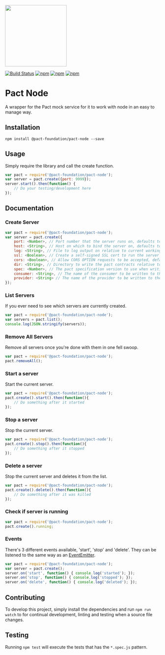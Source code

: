 <img src="https://raw.githubusercontent.com/pact-foundation/pact-logo/master/media/logo-black.png" width="200">

[![Build Status](https://travis-ci.org/pact-foundation/pact-node.svg?branch=master)](https://travis-ci.org/pact-foundation/pact-node)
[![npm](https://img.shields.io/npm/v/@pact-foundation/pact-node.svg?maxAge=2592000)](https://www.npmjs.com/package/@pact-foundation/pact-node)
[![npm](https://img.shields.io/github/license/pact-foundation/pact-node.svg?maxAge=2592000)](https://github.com/pact-foundation/pact-node/blob/master/LICENSE)
[![npm](https://img.shields.io/david/pact-foundation/pact-node.svg?maxAge=2592000)](https://www.npmjs.com/package/@pact-foundation/pact-node)
<!---[![npm](https://img.shields.io/npm/dt/pact-foundation/pact-node.svg?maxAge=2592000)](https://www.npmjs.com/package/@pact-foundation/pact-node)-->

# Pact Node

A wrapper for the Pact mock service for it to work with node in an easy to manage way.

## Installation

`npm install @pact-foundation/pact-node --save`

## Usage

Simply require the library and call the create function.

```js
var pact = require('@pact-foundation/pact-node');
var server = pact.create({port: 9999});
server.start().then(function() {
	// Do your testing/development here
});
```

## Documentation

### Create Server

```js
var pact = require('@pact-foundation/pact-node');
var server = pact.create({
	port: <Number>, // Port number that the server runs on, defaults to 1234
	host: <String>, // Host on which to bind the server on, defaults to 'localhost'
	log: <String>, // File to log output on relative to current working directory, defaults to none
	ssl: <Boolean>, // Create a self-signed SSL cert to run the server over HTTPS , defaults to 'false'
	cors: <Boolean>, // Allow CORS OPTION requests to be accepted, defaults to 'false'
	dir: <String>, // Directory to write the pact contracts relative to the current working directory, defaults to none
	spec: <Number>, // The pact specification version to use when writing pact contracts, defaults to '1'
	consumer: <String>, // The name of the consumer to be written to the pact contracts, defaults to none
	provider: <String> // The name of the provider to be written to the pact contracts, defaults to none
});
```

### List Servers

If you ever need to see which servers are currently created.

```js
var pact = require('@pact-foundation/pact-node');
var servers = pact.list();
console.log(JSON.stringify(servers));
```

### Remove All Servers

Remove all servers once you're done with them in one fell swoop.

```js
var pact = require('@pact-foundation/pact-node');
pact.removeAll();
```

### Start a server

Start the current server.

```js
var pact = require('@pact-foundation/pact-node');
pact.create().start().then(function(){
	// Do something after it started
});
```

### Stop a server

Stop the current server.

```js
var pact = require('@pact-foundation/pact-node');
pact.create().stop().then(function(){
	// Do something after it stopped
});
```

### Delete a server

Stop the current server and deletes it from the list.

```js
var pact = require('@pact-foundation/pact-node');
pact.create().delete().then(function(){
	// Do something after it was killed
});
```

### Check if server is running

```js
var pact = require('@pact-foundation/pact-node');
pact.create().running;
```

### Events

There's 3 different events available, 'start', 'stop' and 'delete'.  They can be listened to the same way as an [EventEmitter](https://nodejs.org/api/events.html).

```js
var pact = require('@pact-foundation/pact-node');
var server = pact.create();
server.on('start', function() { console.log('started'); });
server.on('stop', function() { console.log('stopped'); });
server.on('delete', function() { console.log('deleted'); });
```

## Contributing

To develop this project, simply install the dependencies and run `npm run watch` to for continual development, linting and testing when a source file changes.

## Testing

Running `npm test` will execute the tests that has the `*.spec.js` pattern.
